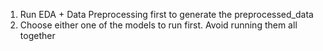 1. Run EDA + Data Preprocessing first to generate the preprocessed_data
2. Choose either one of the models to run first. Avoid running them all together 
